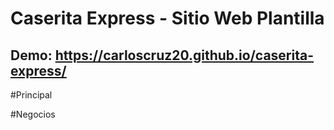 # Caserita Express - Sitio Web Plantilla
## Demo:  https://carloscruz20.github.io/caserita-express/
#Principal

#Negocios
